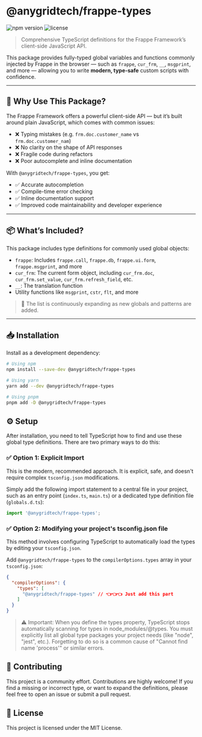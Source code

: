 # @anygridtech/frappe-types

![npm version](https://img.shields.io/npm/v/%40anygridtech%2Ffrappe-types.svg)
![license](https://img.shields.io/badge/License-MIT-blue.svg)

> Comprehensive TypeScript definitions for the Frappe Framework’s client-side JavaScript API.

This package provides fully-typed global variables and functions commonly injected by Frappe in the browser — such as `frappe`, `cur_frm`, `__`, `msgprint`, and more — allowing you to write **modern, type-safe** custom scripts with confidence.

---

## 🚀 Why Use This Package?

The Frappe Framework offers a powerful client-side API — but it’s built around plain JavaScript, which comes with common issues:

- ❌ Typing mistakes (e.g. `frm.doc.customer_name` vs `frm.doc.customer_nam`)
- ❌ No clarity on the shape of API responses
- ❌ Fragile code during refactors
- ❌ Poor autocomplete and inline documentation

With `@anygridtech/frappe-types`, you get:

- ✅ Accurate autocompletion  
- ✅ Compile-time error checking  
- ✅ Inline documentation support  
- ✅ Improved code maintainability and developer experience

---

## 📦 What’s Included?

This package includes type definitions for commonly used global objects:

- `frappe`: Includes `frappe.call`, `frappe.db`, `frappe.ui.form`, `frappe.msgprint`, and more
- `cur_frm`: The current form object, including `cur_frm.doc`, `cur_frm.set_value`, `cur_frm.refresh_field`, etc.
- `__`: The translation function
- Utility functions like `msgprint`, `cstr`, `flt`, and more

> 🧩 The list is continuously expanding as new globals and patterns are added.

---

## 📥 Installation

Install as a development dependency:

```bash
# Using npm
npm install --save-dev @anygridtech/frappe-types

# Using yarn
yarn add --dev @anygridtech/frappe-types

# Using pnpm
pnpm add -D @anygridtech/frappe-types
```

## ⚙️ Setup

After installation, you need to tell TypeScript how to find and use these global type definitions. There are two primary ways to do this:

### ✅ Option 1: Explicit Import

This is the modern, recommended approach. It is explicit, safe, and doesn't require complex `tsconfig.json` modifications.

Simply add the following import statement to a central file in your project, such as an entry point (`index.ts`, `main.ts`) or a dedicated type definition file (`globals.d.ts`):

```ts
import '@anygridtech/frappe-types';
```

### ✅ Option 2: Modifying your project's tsconfig.json file

This method involves configuring TypeScript to automatically load the types by editing your `tsconfig.json`.

Add `@anygridtech/frappe-types` to the `compilerOptions.types` array in your `tsconfig.json`:

```json
{
  "compilerOptions": {
    "types": [
      "@anygridtech/frappe-types" // 👈👈👈 Just add this part
    ]
  }
}
```

> ⚠️ Important: When you define the types property, TypeScript stops automatically scanning for types in node_modules/@types. You must explicitly list all global type packages your project needs (like "node", "jest", etc.). Forgetting to do so is a common cause of "Cannot find name 'process'" or similar errors.

## 🤝 Contributing

This project is a community effort. Contributions are highly welcome!
If you find a missing or incorrect type, or want to expand the definitions, please feel free to open an issue or submit a pull request.

## 📝 License

This project is licensed under the MIT License.
